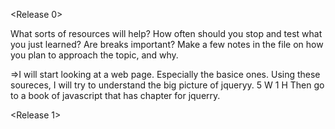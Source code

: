 <Release 0>

What sorts of resources will help? How often should you stop and test what you just learned? Are breaks important? Make a few notes in the file on how you plan to approach the topic, and why.

=>I will start looking at a web page.
  Especially the basice ones.
  Using these soureces, I will try to understand the big 
  picture of jqueryy.
  5 W 1 H
  Then go to a book of javascript that has chapter for jquerry.


<Release 1>

